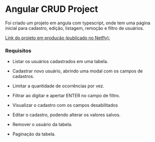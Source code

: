 # Angular CRUD Project

Foi criado um projeto em angula com typescript, onde tem uma página inicial para cadastro, edição, listagem, remoção e filtro de usuários.

 [Link do projeto em produção (publicado no Netfly):](https://angular-crud-projects.netlify.app)

<h3>Requisitos</h3>

- Listar os usuários cadastrados em uma tabela.

- Cadastrar novo usuário, abrindo uma modal com os campos de cadastros.

- Limitar a quantidade de ocorrências por vez.

- Filtrar ao digitar e apertar ENTER no campo de filtro.

- Visualizar o cadastro com os campos desabilitados

- Editar o cadastro, podendo alterar os valores salvos.

- Remover o usuário da tabela.
- Paginação da tabela.
